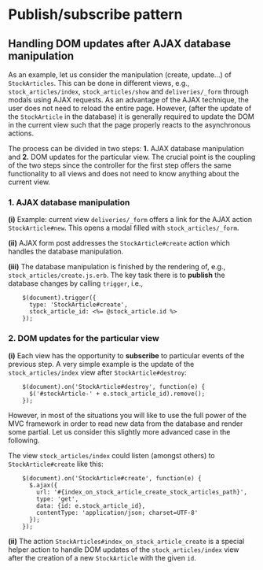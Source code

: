 # Publish/subscribe pattern
## Handling DOM updates after AJAX database manipulation

As an example, let us consider the manipulation (create, update...) of `StockArticles`. This can be done in different views, e.g., `stock_articles/index`, `stock_articles/show` and `deliveries/_form` through modals using AJAX requests. As an advantage of the AJAX technique, the user does not need to reload the entire page. However, (after the update of the `StockArticle` in the database) it is generally required to update the DOM in the current view such that the page properly reacts to the asynchronous actions.

The process can be divided in two steps: **1.** AJAX database manipulation and **2.** DOM updates for the particular view. The crucial point is the coupling of the two steps since the controller for the first step offers the same functionality to all views and does not need to know anything about the current view.

### 1. AJAX database manipulation
**(i)** Example: current view `deliveries/_form` offers a link for the AJAX action `StockArticle#new`. This opens a modal filled with `stock_articles/_form`.

**(ii)** AJAX form post addresses the `StockArticle#create` action which handles the database manipulation.

**(iii)** The database manipulation is finished by the rendering of, e.g., `stock_articles/create.js.erb`. The key task there is to **publish** the database changes by calling `trigger`, i.e.,

        $(document).trigger({
          type: 'StockArticle#create',
          stock_article_id: <%= @stock_article.id %>
        });

### 2. DOM updates for the particular view
**(i)** Each view has the opportunity to **subscribe** to particular events of the previous step. A very simple example is the update of the `stock_articles/index` view after `StockArticle#destroy`:

        $(document).on('StockArticle#destroy', function(e) {
          $('#stockArticle-' + e.stock_article_id).remove();
        });

However, in most of the situations you will like to use the full power of the MVC framework in order to read new data from the database and render some partial. Let us consider this slightly more advanced case in the following.

The view `stock_articles/index` could listen (amongst others) to `StockArticle#create` like this:

        $(document).on('StockArticle#create', function(e) {
          $.ajax({
            url: '#{index_on_stock_article_create_stock_articles_path}',
            type: 'get',
            data: {id: e.stock_article_id},
            contentType: 'application/json; charset=UTF-8'
          });
        });

**(ii)** The action `StockArticles#index_on_stock_article_create` is a special helper action to handle DOM updates of the `stock_articles/index` view after the creation of a new `StockArticle` with the given `id`.
